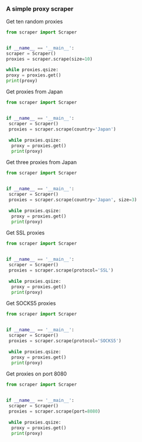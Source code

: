 ### A simple proxy scraper

Get ten random proxies 
```python	
from scraper import Scraper    


if __name__ == '__main__':
scraper = Scraper()    
proxies = scraper.scrape(size=10)  

while proxies.qsize:
proxy = proxies.get()
print(proxy)
```

Get proxies from Japan
```python
from scraper import Scraper


if __name__ == '__main__':
 scraper = Scraper()    
 proxies = scraper.scrape(country='Japan')
    
 while proxies.qsize:
  proxy = proxies.get()
  print(proxy)
```

Get three proxies from Japan
```python
from scraper import Scraper


if __name__ == '__main__':
 scraper = Scraper()    
 proxies = scraper.scrape(country='Japan', size=3)
    
 while proxies.qsize:
  proxy = proxies.get()
  print(proxy)
```


Get SSL proxies
```python
from scraper import Scraper


if __name__ == '__main__':
 scraper = Scraper()    
 proxies = scraper.scrape(protocol='SSL')
    
 while proxies.qsize:
  proxy = proxies.get()
  print(proxy)
```

Get SOCKS5 proxies
```python
from scraper import Scraper


if __name__ == '__main__':
 scraper = Scraper()    
 proxies = scraper.scrape(protocol='SOCKS5')
    
 while proxies.qsize:
  proxy = proxies.get()
  print(proxy)
```

Get proxies on port 8080
```python
from scraper import Scraper


if __name__ == '__main__':
 scraper = Scraper()    
 proxies = scraper.scrape(port=8080)
    
 while proxies.qsize:
  proxy = proxies.get()
  print(proxy)
```
